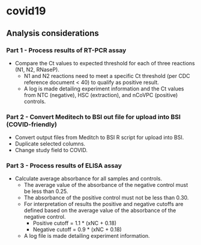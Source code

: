 # covid19

## Analysis considerations

### Part 1 - Process results of RT-PCR assay
- Compare the Ct values to expected threshold for each of three reactions (N1, N2, RNaseP).
  - N1 and N2 reactions need to meet a specific Ct threshold (per CDC reference document < 40) to qualify as positive result. 
  - A log is made detailing experiment information and the Ct values from NTC (negative), HSC (extraction), and nCoVPC (positive) controls.
  
### Part 2 - Convert Meditech to BSI out file for upload into BSI (COVID-friendly)
- Convert output files from Meditch to BSI R script for upload into BSI.
- Duplicate selected columns.
- Change study field to COVID.

### Part 3 - Process results of ELISA assay
- Calculate average absorbance for all samples and controls. 
  - The average value of the absorbance of the negative control must be less than 0.25.
  - The absorbance of the positive control must not be less than 0.30. 
  - For interpretation of results the positive and negative cutoffs are defined based on the average value of the absorbance of the negative control.
    - Positive cutoff = 1.1 * (xNC + 0.18)
    - Negative cutoff = 0.9 * (xNC + 0.18)
  - A log file is made detailing experiment information. 
